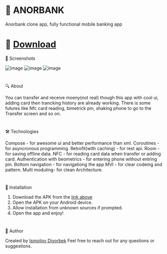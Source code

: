 # 🌟 ANORBANK
Anorbank clone app, fully functional mobile banking app
#
# 📲 [Download](https://github.com/Theultimatecreator/Anorbank/releases/download/v1.0/app-debug.apk)



📸 Screenshots                         

![image](https://github.com/user-attachments/assets/e97c6487-38c2-4718-8eb7-4c61cf931311)
![image](https://github.com/user-attachments/assets/1fabef6a-9534-4308-aec1-e367b81af793)
![image](https://github.com/user-attachments/assets/ab1a56ed-ab26-4363-a086-f9e54a678b05)

#

🔍 About               

You can transfer and receive moeny(not real) though this app with cool ui, adding card then trancking history are already working. There is some futures like Nfc card reading, bimetrick pin, shaking phone to go to the Transfer screen and so on.

#

🛠️ Technologies   

Compose - for awesome ui and better performance than xml.
Coroutines - for asyncronous programming.
Retrofit(with caching) - for rest api.
Room - for saving offline data.
NFC - for reading card data when transfer or adding card.
Authentication with beometrics - for entering phone without entring pin.
Bottom navigation - for navigationg the app
MVI - for clear codeing and pattern.
Multi moduling- for clean Architecture.

#

💾 Installation

1. Download the APK from the [link above](https://github.com/Theultimatecreator/Anorbank/releases/download/v1.0/app-debug.apk)
2. Open the APK on your Android device.
3. Allow installation from unknown sources if prompted.
4. Open the app and enjoy!

#

👤 Author

Created by [Ismoilov Diyorbek](t.me/MrGladiator)
Feel free to reach out for any questions or suggestions.
